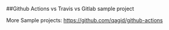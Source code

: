 ##Github Actions vs Travis vs Gitlab sample project

More Sample projects:
https://github.com/qagid/github-actions